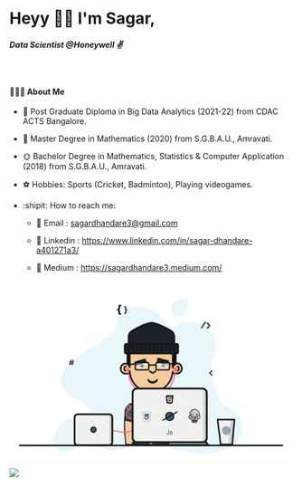 <h1> Heyy 🙋‍♂️ I'm Sagar,</h1>
<h5> Data Scientist @Honeywell ✌️ </h5>

<img src="https://raw.githubusercontent.com/andreasbm/readme/master/assets/lines/colored.png" img width="5000" height="3" />

<h4> 👨🏻‍💻 About Me </h4>

- 🌈 Post Graduate Diploma in Big Data Analytics (2021-22) from CDAC ACTS Bangalore.

- 💖 Master Degree in  Mathematics (2020) from S.G.B.A.U., Amravati.

- 🌞 Bachelor Degree in  Mathematics, Statistics & Computer Application (2018) from S.G.B.A.U., Amravati.



- ⚽️ Hobbies: Sports (Cricket, Badminton), Playing videogames.
- :shipit: How to reach me:

   * 📍 Email : sagardhandare3@gmail.com
    
   * 📍 Linkedin : https://www.linkedin.com/in/sagar-dhandare-a401271a3/
  
   * 📍 Medium : https://sagardhandare3.medium.com/
   
   
<img align="center" alt="GIF" src="https://raw.githubusercontent.com/SagarDhandare/SagarDhandare/master/devloper.gif" width="700"/>


   
   
![](https://estruyf-github.azurewebsites.net/api/VisitorHit?user=SagarDhandare&repo=github-visitors-badge&countColorcountColor&countColor=%237B1E7A)






<!--
**SagarDhandare/SagarDhandare** is a ✨ _special_ ✨ repository because its `README.md` (this file) appears on your GitHub profile.

<sub>Currently I am seeking opportunities that will allow me to develop and promote technologies that benefits the Mankind.<sub>

- 💖 I’m currently learning Deep Learning.
- 🌈  I’m currently working on Machine Learning Projects.
- 👯 I’m looking to collaborate on Data Science projects.

Here are some ideas to get you started:
- ⚽️ Hobbies: Sports (Cricket, Badminton), Playing videogames.
- 🔭 I’m currently working on Machine Learning Projects.
- 🌱 I’m currently learning Data Science.
- 👯 I’m looking to collaborate on Data Science projects.
- 🤔 I’m looking for help with ...
- 💬 Ask me about ...
- 📫 How to reach me: ...
- 😄 Pronouns: ...
- ⚡ Fun fact: ...
-  *  [Facebook](https://www.facebook.com/sagar.dhandare.50)


-->
